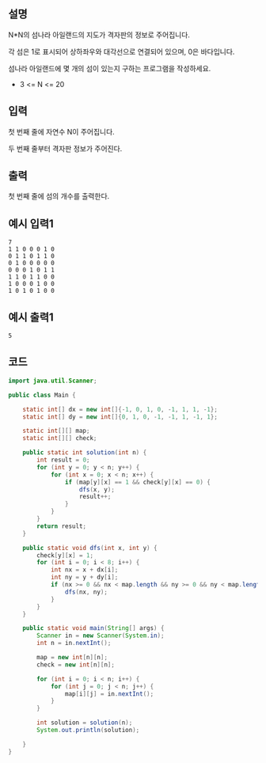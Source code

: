 ## 설명
N*N의 섬나라 아일랜드의 지도가 격자판의 정보로 주어집니다.

각 섬은 1로 표시되어 상하좌우와 대각선으로 연결되어 있으며, 0은 바다입니다.

섬나라 아일랜드에 몇 개의 섬이 있는지 구하는 프로그램을 작성하세요.

* 3 <= N <= 20

## 입력
첫 번째 줄에 자연수 N이 주어집니다.

두 번째 줄부터 격자판 정보가 주어진다.

## 출력
첫 번째 줄에 섬의 개수를 출력한다.

## 예시 입력1
```
7
1 1 0 0 0 1 0
0 1 1 0 1 1 0
0 1 0 0 0 0 0
0 0 0 1 0 1 1
1 1 0 1 1 0 0
1 0 0 0 1 0 0
1 0 1 0 1 0 0
```

## 예시 출력1
```
5
```

## 코드
```java
import java.util.Scanner;

public class Main {

    static int[] dx = new int[]{-1, 0, 1, 0, -1, 1, 1, -1};
    static int[] dy = new int[]{0, 1, 0, -1, -1, 1, -1, 1};

    static int[][] map;
    static int[][] check;

    public static int solution(int n) {
        int result = 0;
        for (int y = 0; y < n; y++) {
            for (int x = 0; x < n; x++) {
                if (map[y][x] == 1 && check[y][x] == 0) {
                    dfs(x, y);
                    result++;
                }
            }
        }
        return result;
    }

    public static void dfs(int x, int y) {
        check[y][x] = 1;
        for (int i = 0; i < 8; i++) {
            int nx = x + dx[i];
            int ny = y + dy[i];
            if (nx >= 0 && nx < map.length && ny >= 0 && ny < map.length && map[ny][nx] == 1 && check[ny][nx] == 0) {
                dfs(nx, ny);
            }
        }
    }

    public static void main(String[] args) {
        Scanner in = new Scanner(System.in);
        int n = in.nextInt();

        map = new int[n][n];
        check = new int[n][n];

        for (int i = 0; i < n; i++) {
            for (int j = 0; j < n; j++) {
                map[i][j] = in.nextInt();
            }
        }

        int solution = solution(n);
        System.out.println(solution);

    }
}
```